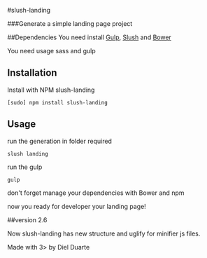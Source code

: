 #slush-landing

###Generate a simple landing page project 

##Dependencies 
You need install [Gulp](http://gulpjs.com/), [Slush](http://slushjs.github.io/#/) and [Bower](http://bower.io/)

You need usage sass and gulp

## Installation

Install with NPM slush-landing

```
[sudo] npm install slush-landing
```

## Usage
run the generation in folder required

```
slush landing 
```

run the gulp

```
gulp
```
don't forget manage your dependencies with Bower and npm

now you ready for developer your landing page!


##version 2.6

Now slush-landing has new structure and uglify for minifier js files.

Made with 3> by Diel Duarte